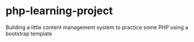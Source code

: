 # php-learning-project
Building a little content management system to practice some PHP using a bootstrap template
